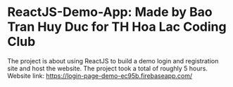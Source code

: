 # ReactJS-Demo-App: Made by Bao Tran Huy Duc for TH Hoa Lac Coding Club
The project is about using ReactJS to build a demo login and registration site and host the website.
The project took a total of roughly 5 hours.
Website link: https://login-page-demo-ec95b.firebaseapp.com/
